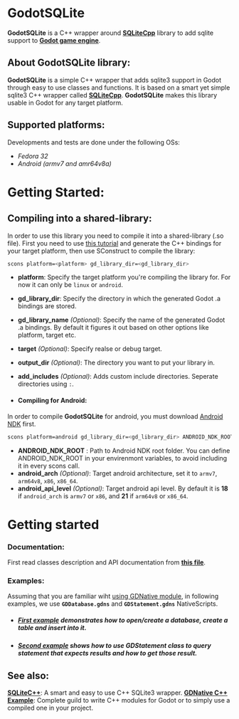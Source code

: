 # GodotSQLite
**GodotSQLite** is a C++ wrapper around [**SQLiteCpp**](https://github.com/SRombauts/SQLiteCpp) library to add sqlite support to [**Godot game engine**](https://godotengine.org/).

## About GodotSQLite library:
**GodotSQLite** is a simple C++ wrapper that adds sqlite3 support in Godot through easy to use classes and functions. It is based on a smart yet simple sqlite3 C++ wrapper called [**SQLiteCpp**](https://github.com/SRombauts/SQLiteCpp). **GodotSQLite** makes this library usable in Godot for any target platform.

## Supported platforms:
Developments and tests are done under the following OSs:
* *Fedora 32*
* *Android (armv7 and amr64v8a)*


# Getting Started:
## Compiling into a shared-library:
In order to use this library you need to compile it into a shared-library (.so file). First you need to use [this tutorial](https://docs.godotengine.org/en/stable/tutorials/plugins/gdnative/gdnative-cpp-example.html#building-the-c-bindings) and generate the C++ bindings for your target platform, then use SConstruct to compile the library:
```bash
scons platform=<platform> gd_library_dir=<gd_library_dir>
```

* **platform**: Specify the target platform you're compiling the library for. For now it can only be `linux` or `android`.
* **gd_library_dir**: Specify the directory in which the generated Godot .a bindings are stored.
* **gd_library_name** *(Optional)*: Specify the name of the generated Godot .a bindings. By default it figures it out based on other options like platform, target etc.
* **target** *(Optional)*: Specify realse or debug target.
* **output_dir** *(Optional)*: The directory you want to put your library in.
* **add_includes** *(Optional)*: Adds custom include directories. Seperate directories using `:`.

* #### Compiling for Android:
In order to compile **GodotSQLite** for android, you must download [Android NDK](https://developer.android.com/ndk/downloads) first.
```bash
scons platform=android gd_library_dir=<gd_library_dir> ANDROID_NDK_ROOT=<path_to_android_ndk_root>
```
* **ANDROID_NDK_ROOT** : Path to Android NDK root folder. You can define ANDROID_NDK_ROOT in your envirenmont variables, to avoid including it in every scons call.
* **android_arch** *(Optional)*: Target android architecture, set it to `armv7`, `arm64v8`, `x86`, `x86_64`.
* **android_api_level** *(Optional)*: Target android api level. By default it is **18** if `android_arch` is `armv7` or `x86`, and **21** if `arm64v8` or `x86_64`.


# Getting started

### Documentation:
First read classes description and API documentation from **[this file](https://github.com/alirezah95/GodotSQLite/docs/Documentation.md)**.

### Examples:
Assuming that you are familiar wiht [using GDNative module](https://docs.godotengine.org/en/stable/tutorials/plugins/gdnative/gdnative-cpp-example.html#using-the-gdnative-module), in following examples, we use **`GDDatabase.gdns`** and **`GDStatement.gdns`** NativeScripts.
* ##### [First example]() demonstrates how to open/create a database, create a table and insert into it.
* ##### [Second example]() shows how to use GDStatement class to query statement that expects results and how to get those result.

## See also:
**[SQLiteC++](https://github.com/SRombauts/SQLiteCpp)**: A smart and easy to use C++ SQLite3 wrapper.
**[GDNative C++ Example](https://docs.godotengine.org/en/stable/tutorials/plugins/gdnative/gdnative-cpp-example.html)**: Complete guild to write C++ modules for Godot or to simply use a compiled one in your project.